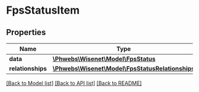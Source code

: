 # FpsStatusItem

## Properties
Name | Type | Description | Notes
------------ | ------------- | ------------- | -------------
**data** | [**\Phwebs\Wisenet\Model\FpsStatus**](FpsStatus.md) |  | [optional] 
**relationships** | [**\Phwebs\Wisenet\Model\FpsStatusRelationships**](FpsStatusRelationships.md) |  | [optional] 

[[Back to Model list]](../../README.md#documentation-for-models) [[Back to API list]](../../README.md#documentation-for-api-endpoints) [[Back to README]](../../README.md)

